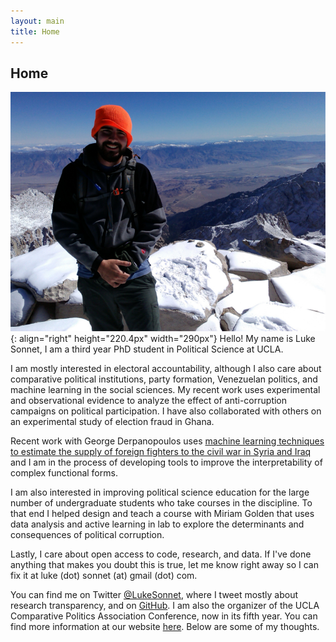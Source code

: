 ```yaml
---
layout: main
title: Home
---
```


## Home

![Mt. Whitney](/assets/whitney.jpg){: align="right" height="220.4px" width="290px"}
Hello! My name is Luke Sonnet, I am a third year PhD student in Political Science at UCLA.

I am mostly interested in electoral accountability, although I also care about comparative political institutions, party formation, Venezuelan politics, and machine learning in the social sciences. My recent work uses experimental and observational evidence to analyze the effect of anti-corruption campaigns on political participation. I have also collaborated with others on an experimental study of election fraud in Ghana.

Recent work with George Derpanopoulos uses [machine learning techniques to estimate the supply of foreign fighters to the civil war in Syria and Iraq](https://www.dropbox.com/s/1ny0cewhyv2o4vb/derpanopoulos_sonnet_ff.pdf?dl=0) and I am in the process of developing tools to improve the interpretability of complex functional forms.

I am also interested in improving political science education for the large number of undergraduate students who take courses in the discipline. To that end I helped design and teach a course with Miriam Golden that uses data analysis and active learning in lab to explore the determinants and consequences of political corruption.

Lastly, I care about open access to code, research, and data. If I've done anything that makes you doubt this is true, let me know right away so I can fix it at luke (dot) sonnet (at) gmail (dot) com.

You can find me on Twitter <a href="http://twitter.com/LukeSonnet">@LukeSonnet</a>, where I tweet mostly about research transparency, and on <a href="http://github.com/lukesonnet">GitHub</a>. I am also the organizer of the UCLA Comparative Politics Association Conference, now in its fifth year. You can find more information at our website <a href="http://polisci.ucla.edu/content/compass">here</a>. Below are some of my thoughts.
